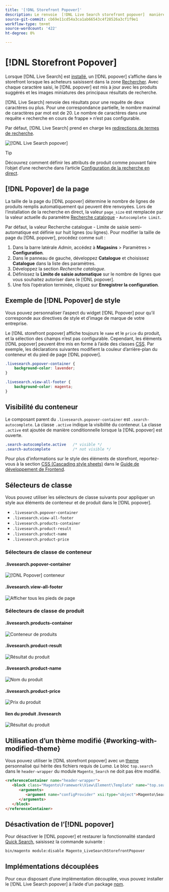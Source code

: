 ```yaml
---
title: '[!DNL Storefront Popover]'
description: Le renvoie  [!DNL Live Search storefront popover]  manière dynamique les suggestions de produits et de miniatures.
source-git-commit: cb69e11cd54a3ca1ab66543c4f28526a3cf1f9e1
workflow-type: tm+mt
source-wordcount: '422'
ht-degree: 0%

---
```


# [!DNL Storefront Popover]

Lorsque [!DNL Live Search] est [installé](install.md), un [!DNL popover] s’affiche dans le storefront lorsque les acheteurs saisissent dans la zone [Rechercher](https://experienceleague.adobe.com/docs/commerce-admin/catalog/catalog/search/search.html#quick-search). Avec chaque caractère saisi, le [!DNL popover] est mis à jour avec les produits suggérés et les images miniatures des principaux résultats de recherche.

[!DNL Live Search] renvoie des résultats pour une requête de deux caractères ou plus. Pour une correspondance partielle, le nombre maximal de caractères par mot est de 20. Le nombre de caractères dans une requête « recherche en cours de frappe » n’est pas configurable.

Par défaut, [!DNL Live Search] prend en charge les [redirections de termes de recherche](https://experienceleague.adobe.com/docs/commerce-admin/catalog/catalog/search/search-terms.html).

![[!DNL Live Search popover]](assets/storefront-search-as-you-type.png)

>[!TIP]
>
>Découvrez comment définir les attributs de produit comme pouvant faire l’objet d’une recherche dans l’article [Configuration de la recherche en direct](workspace.md).

## [!DNL Popover] de la page

La taille de la page du [!DNL popover] détermine le nombre de lignes de produits remplis automatiquement qui peuvent être renvoyées. Lors de l’installation de la recherche en direct, la valeur `page_size` est remplacée par la valeur actuelle du paramètre [Recherche catalogue](https://experienceleague.adobe.com/docs/commerce-admin/config/catalog/catalog.html) - `Autocomplete Limit`.

Par défaut, la valeur Recherche catalogue - Limite de saisie semi-automatique est définie sur huit lignes (ou lignes). Pour modifier la taille de page du [!DNL popover], procédez comme suit :

1. Dans la barre latérale *Admin*, accédez à **Magasins** > Paramètres > **Configuration**.
1. Dans le panneau de gauche, développez **Catalogue** et choisissez **Catalogue** dans la liste des paramètres.
1. Développez la section *Recherche catalogue*.
1. Définissez la **Limite de saisie automatique** sur le nombre de lignes que vous souhaitez autoriser dans le [!DNL popover].
1. Une fois l’opération terminée, cliquez sur **Enregistrer la configuration**.

## Exemple de [!DNL Popover] de style

Vous pouvez personnaliser l’aspect du widget [!DNL Popover] pour qu’il corresponde aux directives de style et d’image de marque de votre entreprise.

Le [!DNL storefront popover] affiche toujours le `name` et le `price` du produit, et la sélection des champs n’est pas configurable. Cependant, les éléments [!DNL popover] peuvent être mis en forme à l’aide des classes [CSS](https://developer.adobe.com/commerce/frontend-core/guide/css/). Par exemple, les déclarations suivantes modifient la couleur d’arrière-plan du conteneur et du pied de page [!DNL popover].

```css
.livesearch.popover-container {
    background-color: lavender;
}

.livesearch.view-all-footer {
    background-color: magenta;
}
```

## Visibilité du conteneur

Le composant parent du `.livesearch.popover-container` est `.search-autocomplete`.  La classe `.active` indique la visibilité du conteneur. La classe `.active` est ajoutée de manière conditionnelle lorsque la [!DNL popover] est ouverte.

```css
.search-autocomplete.active   /* visible */
.search-autocomplete          /* not visible */
```

Pour plus d’informations sur le style des éléments de storefront, reportez-vous à la section [CSS (Cascading style sheets)](https://developer.adobe.com/commerce/frontend-core/guide/css/) dans le [Guide de développement de Frontend](https://developer.adobe.com/commerce/frontend-core/guide/).

## Sélecteurs de classe

Vous pouvez utiliser les sélecteurs de classe suivants pour appliquer un style aux éléments de conteneur et de produit dans le [!DNL popover].

- `.livesearch.popover-container`
- `.livesearch.view-all-footer`
- `.livesearch.products-container`
- `.livesearch.product-result`
- `.livesearch.product-name`
- `.livesearch.product-price`

### Sélecteurs de classe de conteneur

#### .livesearch.popover-container

![[!DNL Popover] conteneur](assets/livesearch-popover-container.png)

#### .livesearch.view-all-footer

![Afficher tous les pieds de page](assets/livesearch-view-all-footer.png)

### Sélecteurs de classe de produit

#### .livesearch.products-container

![Conteneur de produits](assets/livesearch-product-container.png)

#### .livesearch.product-result

![Résultat du produit](assets/livesearch-product-result.png)

#### .livesearch.product-name

![ Nom du produit ](assets/livesearch-product-name.png)

#### .livesearch.product-price

![Prix du produit](assets/livesearch-product-price.png)

#### lien du produit .livesearch

![Résultat du produit](assets/livesearch-product-link.png)

## Utilisation d’un thème modifié {#working-with-modified-theme}

Vous pouvez utiliser le [!DNL storefront popover] avec un [theme](https://developer.adobe.com/commerce/frontend-core/guide/themes/) personnalisé qui hérite des fichiers requis de *Luma*. Le bloc `top.search` dans le `header-wrapper` du module `Magento_Search` ne doit pas être modifié.

```html
<referenceContainer name="header-wrapper">
   <block class="Magento\Framework\View\Element\Template" name="top.search" as="topSearch" template="Magento_Search::form.mini.phtml">
      <arguments>
         <argument name="configProvider" xsi:type="object">Magento\Search\ViewModel\ConfigProvider</argument>
      </arguments>
   </block>
</referenceContainer>
```

## Désactivation de l’[!DNL popover]

Pour désactiver le [!DNL popover] et restaurer la fonctionnalité standard [Quick Search](https://experienceleague.adobe.com/docs/commerce-admin/catalog/catalog/search/search.html#quick-search), saisissez la commande suivante :

```bash
bin/magento module:disable Magento_LiveSearchStorefrontPopover
```

## Implémentations découplées

Pour ceux disposant d’une implémentation découplée, vous pouvez installer le [!DNL Live Search popover] à l’aide d’un package [npm](https://www.npmjs.com/package/@magento/ds-livesearch-storefront-utils).
